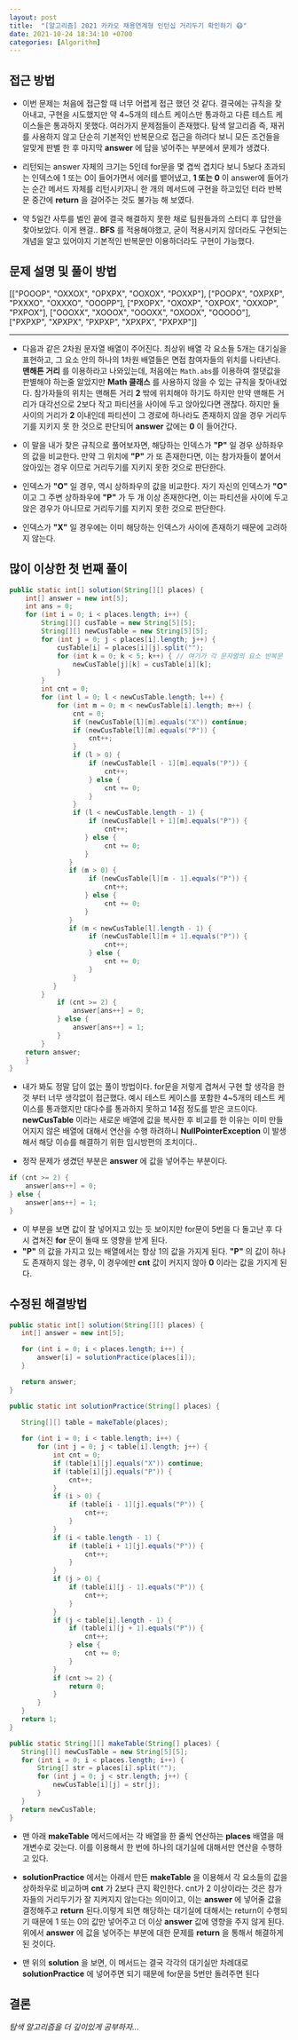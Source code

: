 ```yaml
---
layout: post
title:  "[알고리즘] 2021 카카오 채용연계형 인턴십 거리두기 확인하기 😷"
date: 2021-10-24 18:34:10 +0700
categories: [Algorithm]
---
```


## 접근 방법
 * 이번 문제는 처음에 접근할 때 너무 어렵게 접근 했던 것 같다. 결국에는 규칙을 찾아내고, 구현을 시도했지만 약 4~5개의 테스트 케이스만 통과하고 다른 테스트 케이스들은 통과하지 못했다. 여러가지 문제점들이 존재했다. 탐색 알고리즘 즉, 재귀를 사용하지 않고 단순히 기본적인 반복문으로 접근을 하려다 보니 모든 조건들을 알맞게 판별 한 후 마지막 __answer__ 에 답을 넣어주는 부분에서 문제가 생겼다.

 * 리턴되는 answer 자체의 크기는 5인데 for문을 몇 겹씩 겹치다 보니 5보다 초과되는 인덱스에 1 또는 0이 들어가면서 에러를 뱉어냈고,
 __1 또는 0__ 이 answer에 들어가는 순간 메서드 자체를 리턴시키자니 한 개의 메서드에 구현을 하고있던 터라 반복문 중간에 __return__ 을 걸어주는 것도 불가능 해 보였다.

 * 약 5일간 사투를 벌인 끝에 결국 해결하지 못한 채로 팀원들과의 스터디 후 답안을 찾아보았다. 이게 왠걸.. __BFS__ 를 적용해야했고, 굳이 적용시키지 않더라도 구현되는 개념을 알고 있어야지 기본적인 반복문만 이용하더라도 구현이 가능했다.

## 문제 설명 및 풀이 방법
[["POOOP", "OXXOX", "OPXPX", "OOXOX", "POXXP"], ["POOPX", "OXPXP", "PXXXO", "OXXXO", "OOOPP"], ["PXOPX", "OXOXP", "OXPOX", "OXXOP", "PXPOX"], ["OOOXX", "XOOOX", "OOOXX", "OXOOX", "OOOOO"], ["PXPXP", "XPXPX", "PXPXP", "XPXPX", "PXPXP"]]

---
 * 다음과 같은 2차원 문자열 배열이 주어진다. 최상위 배열 각 요소들 5개는 대기실을 표현하고, 그 요소 안의 하나의 1차원 배열들은 면접 참여자들의 위치를 나타낸다. __맨해튼 거리__ 를 이용하라고 나와있는데, 처음에는 `Math.abs`를 이용하여 절댓값을 판별해야 하는줄 알았지만 __Math 클래스__ 를 사용하지 않을 수 있는 규칙을 찾아내었다. 참가자들의 위치는 맨해튼 거리 __2__ 밖에 위치해야 하기도 하지만 만약 맨해튼 거리가 대각선으로 2보다 작고 파티션을 사이에 두고 앉아있다면 괜찮다. 하지만 둘 사이의 거리가 __2__ 이내인데 파티션이 그 경로에 하나라도 존재하지 않을 경우 거리두기를 지키지 못 한 것으로 판단되어 __answer__ 값에는 __0__ 이 들어간다.

  * 이 말을 내가 찾은 규칙으로 풀어보자면, 해당하는 인덱스가 __"P"__ 일 경우  상하좌우의 값을 비교한다.
  만약 그 위치에 __"P"__ 가 또 존재한다면, 이는 참가자들이 붙어서 앉아있는 경우 이므로 거리두기를 지키지 못한 것으로 판단한다.

  * 인덱스가 __"O"__ 일 경우, 역시 상하좌우의 값을 비교한다. 자기 자신의 인덱스가 __"O"__ 이고 그 주변 상하좌우에 __"P"__ 가  두 개 이상 존재한다면, 이는 파티션을 사이에 두고 앉은 경우가 아니므로 거리두기를 지키지 못한 것으로 판단한다.

  * 인덱스가 __"X"__ 일 경우에는 이미 해당하는 인덱스가 사이에 존재하기 때문에 고려하지 않는다.

## 많이 이상한 첫 번째 풀이
```java
public static int[] solution(String[][] places) {
    int[] answer = new int[5];
    int ans = 0;
    for (int i = 0; i < places.length; i++) {
        String[][] cusTable = new String[5][5];
        String[][] newCusTable = new String[5][5];
        for (int j = 0; j < places[i].length; j++) {
            cusTable[i] = places[i][j].split("");
            for (int k = 0; k < 5; k++) { // 여기가 각 문자열의 요소 반복문
                newCusTable[j][k] = cusTable[i][k];
            }
        }
        int cnt = 0;
        for (int l = 0; l < newCusTable.length; l++) {
            for (int m = 0; m < newCusTable[i].length; m++) {
                cnt = 0;
                if (newCusTable[l][m].equals("X")) continue;
                if (newCusTable[l][m].equals("P")) {
                    cnt++;
                }
                if (l > 0) {
                    if (newCusTable[l - 1][m].equals("P")) {
                        cnt++;
                    } else {
                        cnt += 0;
                    }
                }
                if (l < newCusTable.length - 1) {
                    if (newCusTable[l + 1][m].equals("P")) {
                        cnt++;
                   } else {
                        cnt += 0;
                   }
               }
               if (m > 0) {
                    if (newCusTable[l][m - 1].equals("P")) {
                        cnt++;
                   } else {
                        cnt += 0;
                   }
               }
               if (m < newCusTable[l].length - 1) {
                    if (newCusTable[l][m + 1].equals("P")) {
                        cnt++;
                    } else {
                        cnt += 0;
                    }
                }
           }
        }
            if (cnt >= 2) {
                answer[ans++] = 0;
            } else {
                answer[ans++] = 1;
            }
        }
    return answer;
    }
}
```
 * 내가 봐도 정말 답이 없는 풀이 방법이다. for문을 저렇게 겹쳐서 구현 할 생각을 한 것 부터 너무 생각없이 접근했다.
 예시 테스트 케이스를 포함한 4~5개의 테스트 케이스를 통과했지만 대다수를 통과하지 못하고 14점 정도를 받은 코드이다.
 __newCusTable__ 이라는 새로운 배열에 값을 복사한 후 비교를 한 이유는 이미 만들어지지 않은 배열에 대해서 연산을 수행 하려하니
 __NullPointerException__ 이 발생해서 해당 이슈를 해결하기 위한 임시방편의 조치이다..
 
 * 정작 문제가 생겼던 부분은 __answer__ 에 값을 넣어주는 부분이다.
```java
if (cnt >= 2) {
    answer[ans++] = 0;
} else {
    answer[ans++] = 1;
}
```
 * 이 부분을 보면 값이 잘 넣어지고 있는 듯 보이지만 for문이 5번을 다 돌고난 후 다시 겹쳐진 __for__ 문이 돌때 또 영향을 받게 된다.
 * __"P"__ 의 값을 가지고 있는 배열에서는 항상 1의 값을 가지게 된다. __"P"__ 의 값이 하나도 존재하지 않는 경우, 이 경우에만 __cnt__ 값이 커지지 않아 __0__ 이라는 값을 가지게 된다.

 ## 수정된 해결방법
 ```java
public static int[] solution(String[][] places) {
    int[] answer = new int[5];

    for (int i = 0; i < places.length; i++) {
        answer[i] = solutionPractice(places[i]);
    }

    return answer;
}

public static int solutionPractice(String[] places) {
    
    String[][] table = makeTable(places);

    for (int i = 0; i < table.length; i++) {
        for (int j = 0; j < table[i].length; j++) {
            int cnt = 0;
            if (table[i][j].equals("X")) continue;
            if (table[i][j].equals("P")) {
                cnt++;
            }
            if (i > 0) {
                if (table[i - 1][j].equals("P")) {
                    cnt++;
                }
            }
            if (i < table.length - 1) {
                if (table[i + 1][j].equals("P")) {
                    cnt++;
                }
            }
            if (j > 0) {
                if (table[i][j - 1].equals("P")) {
                    cnt++;
                }
            }
            if (j < table[i].length - 1) {
                if (table[i][j + 1].equals("P")) {
                    cnt++;
                } else {
                    cnt += 0;
                }
            }
            if (cnt >= 2) {
                return 0;
            }
        }
    }
    return 1;
}

public static String[][] makeTable(String[] places) {
    String[][] newCusTable = new String[5][5];
    for (int i = 0; i < places.length; i++) {
        String[] str = places[i].split("");
        for (int j = 0; j < str.length; j++) {
            newCusTable[i][j] = str[j];
        }
    }
    return newCusTable;
}
 ```
 * 맨 아래 __makeTable__ 메서드에서는 각 배열을 한 줄씩 연산하는 __places__ 배열을 매개변수로 갖는다.
 이를 이용해서 한 번에 하나의 대기실에 대해서만 연산을 수행하고 있다.

 * __solutionPractice__ 에서는 아래서 만든 __makeTable__ 을 이용해서 각 요소들의 값을 상하좌우로 비교하며 __cnt__ 가  2보다 큰지 확인한다.
 cnt가 2 이상이라는 것은 참가자들의 거리두기가 잘 지켜지지 않는다는 의미이고, 이는 __answer__ 에 넣어줄 값을 결정해주고 __return__ 된다.이렇게 되면 해당하는 대기실에 대해서는 return이 수행되기 때문에 1 또는 0의 값만 넣어주고 더 이상 __answer__ 값에 영향을 주지 않게 된다. 위에서 __answer__ 에 값을 넣어주는 부분에 대한 문제를 __return__ 을 통해서 해결하게 된 것이다.

 * 맨 위의 __solution__ 을 보면, 이 메서드는 결국 각각의 대기실만 차례대로 __solutionPractice__ 에 넣어주면 되기 때문에 for문을 5번만 돌려주면 된다

## 결론

  _탐색 알고리즘을 더 깊이있게 공부하자..._